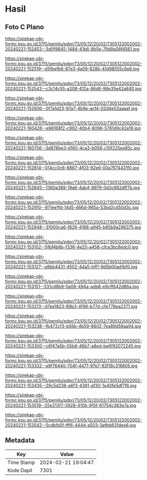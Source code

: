 # Hasil

## Foto C Plano

https://sirekap-obj-formc.kpu.go.id/37f5/pemilu/pdpr/73/05/12/20/02/7305122002002-20240221-152453--3d0f9845-1484-41b6-8b5e-79d9a06f4561.jpg

https://sirekap-obj-formc.kpu.go.id/37f5/pemilu/pdpr/73/05/12/20/02/7305122002002-20240221-152519--d5fbefb6-87e3-4a09-828b-41d98555c6e6.jpg

https://sirekap-obj-formc.kpu.go.id/37f5/pemilu/pdpr/73/05/12/20/02/7305122002002-20240221-152542--c3c14c55-a208-412a-86d6-96e35e42a840.jpg

https://sirekap-obj-formc.kpu.go.id/37f5/pemilu/pdpr/73/05/12/20/02/7305122002002-20240221-152606--0f7a1d23-97a7-4b9e-acf4-02d4e02aaaaf.jpg

https://sirekap-obj-formc.kpu.go.id/37f5/pemilu/pdpr/73/05/12/20/02/7305122002002-20240221-160426--e96168f2-c992-40b4-8096-5781d9c42e19.jpg

https://sirekap-obj-formc.kpu.go.id/37f5/pemilu/pdpr/73/05/12/20/02/7305122002002-20240221-160756--3d878be3-d160-4ca3-b058-c10f225ee85c.jpg

https://sirekap-obj-formc.kpu.go.id/37f5/pemilu/pdpr/73/05/12/20/02/7305122002002-20240221-152814--014cc0c6-8867-4f03-92e6-00a7674431f0.jpg

https://sirekap-obj-formc.kpu.go.id/37f5/pemilu/pdpr/73/05/12/20/02/7305122002002-20240221-152845--1360a389-19a6-4ab4-8979-0d3c662dff7b.jpg

https://sirekap-obj-formc.kpu.go.id/37f5/pemilu/pdpr/73/05/12/20/02/7305122002002-20240221-152910--971ee1fd-14d5-466d-985a-53bd2cd50d3c.jpg

https://sirekap-obj-formc.kpu.go.id/37f5/pemilu/pdpr/73/05/12/20/02/7305122002002-20240221-152948--31000ca6-f826-4188-a945-b85b9a296375.jpg

https://sirekap-obj-formc.kpu.go.id/37f5/pemilu/pdpr/73/05/12/20/02/7305122002002-20240221-153102--5fbf4b8b-f336-4e20-a458-cfce3bc8edc0.jpg

https://sirekap-obj-formc.kpu.go.id/37f5/pemilu/pdpr/73/05/12/20/02/7305122002002-20240221-153127--a9bb4431-4502-44a5-bff1-9d5b00ad1bf0.jpg

https://sirekap-obj-formc.kpu.go.id/37f5/pemilu/pdpr/73/05/12/20/02/7305122002002-20240221-153151--331cd8b9-0a08-494a-adb8-e9cff642d86a.jpg

https://sirekap-obj-formc.kpu.go.id/37f5/pemilu/pdpr/73/05/12/20/02/7305122002002-20240221-153213--d7ee1823-89b3-4f96-b77d-cfe778ea2371.jpg

https://sirekap-obj-formc.kpu.go.id/37f5/pemilu/pdpr/73/05/12/20/02/7305122002002-20240221-153238--fb472cf3-b56b-4b59-8602-7ea89d58aa94.jpg

https://sirekap-obj-formc.kpu.go.id/37f5/pemilu/pdpr/73/05/12/20/02/7305122002002-20240221-153300--c6f47a5b-05b8-46b7-a8ed-be6f92072245.jpg

https://sirekap-obj-formc.kpu.go.id/37f5/pemilu/pdpr/73/05/12/20/02/7305122002002-20240221-153332--e8f76440-704f-4471-97e7-82f18c318605.jpg

https://sirekap-obj-formc.kpu.go.id/37f5/pemilu/pdpr/73/05/12/20/02/7305122002002-20240221-153435--29c5d238-a6f3-4391-af30-1e40fe5df7f6.jpg

https://sirekap-obj-formc.kpu.go.id/37f5/pemilu/pdpr/73/05/12/20/02/7305122002002-20240221-153519--25e213f7-5928-410b-915f-61754c363e7a.jpg

https://sirekap-obj-formc.kpu.go.id/37f5/pemilu/pdpr/73/05/12/20/02/7305122002002-20240221-153542--5cdbfa5f-fff6-444d-a503-3afbb631dee6.jpg


## Metadata

| Key        | Value               |
| ---------- | ------------------- |
| Time Stamp | 2024-02-21 19:04:47 |
| Kode Dapil | 7301                |



